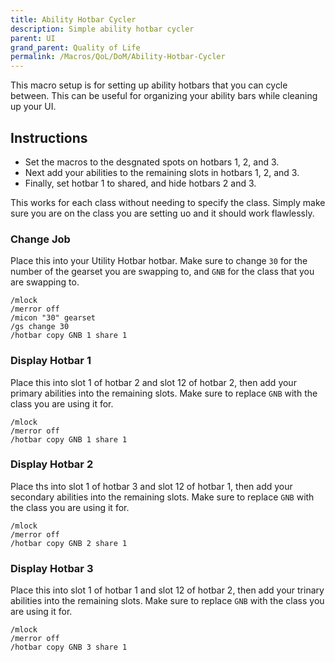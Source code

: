 ```yaml
---
title: Ability Hotbar Cycler
description: Simple ability hotbar cycler
parent: UI
grand_parent: Quality of Life
permalink: /Macros/QoL/DoM/Ability-Hotbar-Cycler
---
```


This macro setup is for setting up ability hotbars that you can cycle between. This can be useful for organizing your ability bars while cleaning up your UI.

## Instructions
- Set the macros to the desgnated spots on hotbars 1, 2, and 3.
- Next add your abilities to the remaining slots in hotbars 1, 2, and 3.
- Finally, set hotbar 1 to shared, and hide hotbars 2 and 3.

This works for each class without needing to specify the class. Simply make sure you are on the class you are setting uo and it should work flawlessly.

### Change Job
Place this into your Utility Hotbar hotbar. Make sure to change `30` for the number of the gearset you are swapping to, and `GNB` for the class that you are swapping to.

```
/mlock
/merror off
/micon "30" gearset
/gs change 30
/hotbar copy GNB 1 share 1
```

### Display Hotbar 1
Place this into slot 1 of hotbar 2 and slot 12 of hotbar 2, then add your primary abilities into the remaining slots. Make sure to replace `GNB` with the class you are using it for.

```
/mlock
/merror off
/hotbar copy GNB 1 share 1
```

### Display Hotbar 2
Place ths into slot 1 of hotbar 3 and slot 12 of hotbar 1, then add your secondary abilities into the remaining slots. Make sure to replace `GNB` with the class you are using it for.

```
/mlock
/merror off
/hotbar copy GNB 2 share 1
```

### Display Hotbar 3
Place this into slot 1 of hotbar 1 and slot 12 of hotbar 2, then add your trinary abilities into the remaining slots. Make sure to replace `GNB` with the class you are using it for.

```
/mlock
/merror off
/hotbar copy GNB 3 share 1
```